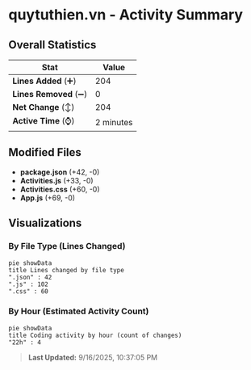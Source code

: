 # quytuthien.vn - Activity Summary 

## Overall Statistics

| Stat                   | Value                                                             |
| ---------------------- | ----------------------------------------------------------------- |
| **Lines Added** (➕)   | 204                                          |
| **Lines Removed** (➖) | 0                                        |
| **Net Change** (↕)    | 204                |
| **Active Time** (⌚)   | 2 minutes |


## Modified Files
- **package.json** (+42, -0)
- **Activities.js** (+33, -0)
- **Activities.css** (+60, -0)
- **App.js** (+69, -0)

## Visualizations

### By File Type (Lines Changed)

```mermaid
pie showData
title Lines changed by file type
".json" : 42
".js" : 102
".css" : 60
```

### By Hour (Estimated Activity Count)

```mermaid
pie showData
title Coding activity by hour (count of changes)
"22h" : 4
```


> **Last Updated:** 9/16/2025, 10:37:05 PM